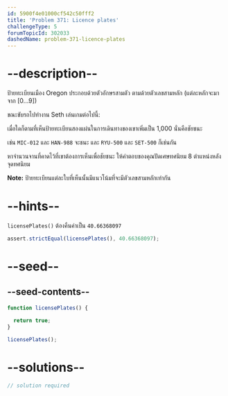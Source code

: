 ```yaml
---
id: 5900f4e01000cf542c50fff2
title: 'Problem 371: Licence plates'
challengeType: 5
forumTopicId: 302033
dashedName: problem-371-licence-plates
---
```


# --description--

ป้ายทะเบียนเมือง Oregon ประกอบด้วยตัวอักษรสามตัว ตามด้วยตัวเลขสามหลัก (แต่ละหลักจะมาจาก [0...9])

ขณะขับรถไปทำงาน Seth เล่นเกมต่อไปนี้:

เมื่อใดก็ตามที่เห็นป้ายทะเบียนสองแผ่นในการเดินทางของเขาเพิ่มเป็น 1,000 นั่นคือชัยชนะ

เช่น `MIC-012` และ `HAN-988` จะชนะ และ `RYU-500` และ `SET-500` ก็เช่นกัน

หาจำนวนจานที่คาดไว้ที่เขาต้องการเห็นเพื่อชัยชนะ ให้คำตอบของคุณปัดเศษทศนิยม 8 ตำแหน่งหลังจุดทศนิยม

**Note:** ป้ายทะเบียนแต่ละใบที่เห็นนั้นมีแนวโน้มที่จะมีตัวเลขสามหลักเท่ากัน

# --hints--

`licensePlates()` ต้องคืนค่าเป็น `40.66368097`

```js
assert.strictEqual(licensePlates(), 40.66368097);
```

# --seed--

## --seed-contents--

```js
function licensePlates() {

  return true;
}

licensePlates();
```

# --solutions--

```js
// solution required
```
